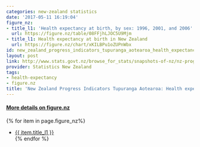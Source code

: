 ```yaml
---
categories: new-zealand statistics
date: '2017-05-11 16:19:04'
figure_nz:
- title_l1: 'Health expectancy at birth, by sex: 1996, 2001, and 2006'
  url: https://figure.nz/table/08FFjhLJOC5U9Mjm
- title_l1: Health expectancy at birth in New Zealand
  url: https://figure.nz/chart/xKILBPu1oZUPnWbx
id: new_zealand_progress_indicators_tupuranga_aotearoa_health_expectancy_to_2006
layout: post
link: http://www.stats.govt.nz/browse_for_stats/snapshots-of-nz/nz-progress-indicators/home/social/health-expectancy.aspx
provider: Statistics New Zealand
tags:
- health-expectancy
- figure.nz
title: 'New Zealand Progress Indicators Tupuranga Aotearoa: Health expectancy to 2006'
---
```


<h4><u> More details on figure.nz</u></h4>
{% for item in page.figure_nz%}
<ul class="post-list">
    <li><a href="{{ item.url }}">{{ item.title_l1 }}</a></li>
{% endfor %}
</ul>